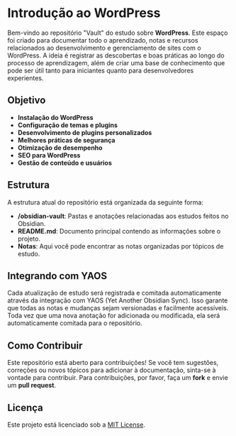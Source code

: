 # Introdução ao WordPress

Bem-vindo ao repositório "Vault" do estudo sobre **WordPress**. Este espaço foi criado para documentar todo o aprendizado, notas e recursos relacionados ao desenvolvimento e gerenciamento de sites com o WordPress. A ideia é registrar as descobertas e boas práticas ao longo do processo de aprendizagem, além de criar uma base de conhecimento que pode ser útil tanto para iniciantes quanto para desenvolvedores experientes.

## Objetivo


- **Instalação do WordPress**
- **Configuração de temas e plugins**
- **Desenvolvimento de plugins personalizados**
- **Melhores práticas de segurança**
- **Otimização de desempenho**
- **SEO para WordPress**
- **Gestão de conteúdo e usuários**

## Estrutura

A estrutura atual do repositório está organizada da seguinte forma:

- **/obsidian-vault**: Pastas e anotações relacionadas aos estudos feitos no Obsidian.
- **README.md**: Documento principal contendo as informações sobre o projeto.
- **Notas**: Aqui você pode encontrar as notas organizadas por tópicos de estudo.
  
## Integrando com YAOS

Cada atualização de estudo será registrada e comitada automaticamente através da integração com YAOS (Yet Another Obsidian Sync). Isso garante que todas as notas e mudanças sejam versionadas e facilmente acessíveis. Toda vez que uma nova anotação for adicionada ou modificada, ela será automaticamente comitada para o repositório.

## Como Contribuir

Este repositório está aberto para contribuições! Se você tem sugestões, correções ou novos tópicos para adicionar à documentação, sinta-se à vontade para contribuir. Para contribuições, por favor, faça um **fork** e envie um **pull request**.

## Licença

Este projeto está licenciado sob a [MIT License](LICENSE).